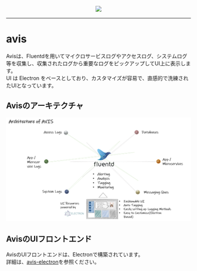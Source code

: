 <p align="center"> <img src="https://user-images.githubusercontent.com/91356865/142326043-d0ba1966-8573-4db4-8e6d-bd9b4b4d7a57.png" width="300"> </p>
<p align="center">  </p>

*** 

# avis

Avisは、Fluentdを用いてマイクロサービスログやアクセスログ、システムログ等を収集し、収集されたログから重要なログをピックアップしてUI上に表示します。  
UI は Electron をベースとしており、カスタマイズが容易で、直感的で洗練されたUIとなっています。 

## Avisのアーキテクチャ  
![avis-architecture](docs/avis_architecture.png)

## AvisのUIフロントエンド
AvisのUIフロントエンドは、Electronで構築されています。  
詳細は、[avis-electron](https://github.com/latonaio/avis-electron)を参照ください。  